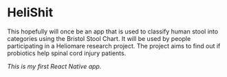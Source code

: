 # HeliShit
This hopefully will once be an app that is used to classify human stool into categories using the Bristol Stool Chart. It will be used by people participating in a Heliomare research project. The project aims to find out if probiotics help spinal cord injury patients. 

*This is my first React Native app.*
